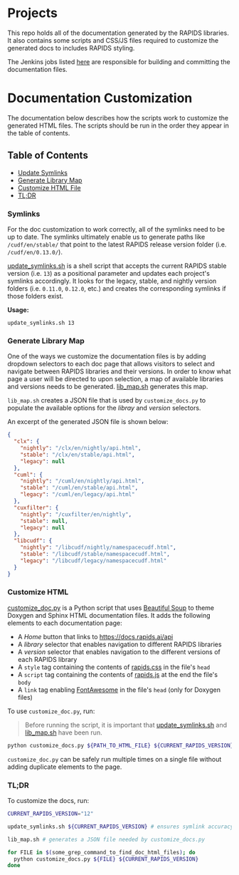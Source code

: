 # Projects

This repo holds all of the documentation generated by the RAPIDS libraries. It also contains some scripts and CSS/JS files required to customize the generated docs to includes RAPIDS styling.

The Jenkins jobs listed [here](https://gpuci.gpuopenanalytics.com/job/rapidsai/job/doc-builds/) are responsible for building and committing the documentation files.

# Documentation Customization

The documentation below describes how the scripts work to customize the generated HTML files. The scripts should be run in the order they appear in the table of contents.

## Table of Contents

- [Update Symlinks](#symlinks)
- [Generate Library Map](#generate-library-map)
- [Customize HTML File](#customize-html)
- [TL;DR](#TL;DR)

### Symlinks

For the doc customization to work correctly, all of the symlinks need to be up to date. The symlinks ultimately enable us to generate paths like `/cudf/en/stable/` that point to the latest RAPIDS release version folder (i.e. `/cudf/en/0.13.0/`).

[update_symlinks.sh](update_symlinks.sh) is a shell script that accepts the current RAPIDS stable version (i.e. `13`) as a positional parameter and updates each project's symlinks accordingly. It looks for the legacy, stable, and nightly version folders (i.e. `0.11.0`, `0.12.0`, etc.) and creates the corresponding symlinks if those folders exist.

**Usage:**

```
update_symlinks.sh 13
```

### Generate Library Map

One of the ways we customize the documentation files is by adding dropdown selectors to each doc page that allows visitors to select and navigate between RAPIDS libraries and their versions. In order to know what page a user will be directed to upon selection, a map of available libraries and versions needs to be generated. [lib_map.sh](lib_map.sh) generates this map.

`lib_map.sh` creates a JSON file that is used by `customize_docs.py` to populate the available options for the _libray_ and _version_ selectors.

An excerpt of the generated JSON file is shown below:

```json
{
  "clx": {
    "nightly": "/clx/en/nightly/api.html",
    "stable": "/clx/en/stable/api.html",
    "legacy": null
  },
  "cuml": {
    "nightly": "/cuml/en/nightly/api.html",
    "stable": "/cuml/en/stable/api.html",
    "legacy": "/cuml/en/legacy/api.html"
  },
  "cuxfilter": {
    "nightly": "/cuxfilter/en/nightly",
    "stable": null,
    "legacy": null
  },
  "libcudf": {
    "nightly": "/libcudf/nightly/namespacecudf.html",
    "stable": "/libcudf/stable/namespacecudf.html",
    "legacy": "/libcudf/legacy/namespacecudf.html"
  }
}
```

### Customize HTML

[customize_doc.py](customize_doc.py) is a Python script that uses [Beautiful Soup](https://www.crummy.com/software/BeautifulSoup/bs4/doc/) to theme Doxygen and Sphinx HTML documentation files. It adds the following elements to each documentation page:

- A _Home_ button that links to https://docs.rapids.ai/api
- A _library_ selector that enables navigation to different RAPIDS libraries
- A _version_ selector that enables navigation to the different versions of each RAPIDS library
- A `style` tag containing the contents of [rapids.css](rapids.css) in the file's `head`
- A `script` tag containing the contents of [rapids.js](rapids.js) at the end the file's `body`
- A `link` tag enabling [FontAwesome](https://fontawesome.com/) in the file's `head` (only for Doxygen files)

To use `customize_doc.py`, run:

> Before running the script, it is important that [update_symlinks.sh](update_symlinks.sh) and [lib_map.sh](lib_map.sh) have been run.

```sh
python customize_docs.py ${PATH_TO_HTML_FILE} ${CURRENT_RAPIDS_VERSION}
```

`customize_doc.py` can be safely run multiple times on a single file without adding duplicate elements to the page.

### TL;DR

To customize the docs, run:

```sh
CURRENT_RAPIDS_VERSION="12"

update_symlinks.sh ${CURRENT_RAPIDS_VERSION} # ensures symlink accuracy

lib_map.sh # generates a JSON file needed by customize_docs.py

for FILE in $(some_grep_command_to_find_doc_html_files); do
  python customize_docs.py ${FILE} ${CURRENT_RAPIDS_VERSION}
done

```
